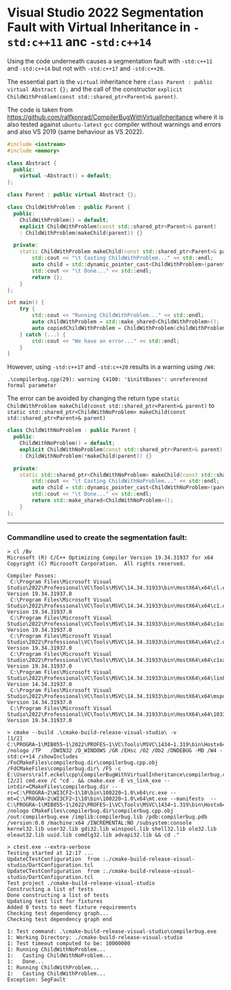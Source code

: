 # Visual Studio 2022 Segmentation Fault with Virtual Inheritance in `-std:c++11` anc `-std:c++14`

Using the code underneath causes a segmentation fault with `-std:c++11` and `-std:c++14` but not with `-std:c++17`
and `-std:c++20`.

The essential part is the `virtual` inheritance here `class Parent : public virtual Abstract {};` and the call of the
constructor `explicit ChildWithProblem(const std::shared_ptr<Parent>& parent)`.

The code is taken from https://github.com/ralfkonrad/CompilerBugWithVirtualInheritance where it is also tested
against `ubuntu-latest` `gcc` compiler without warnings and errors and also VS 2019 (same behaviour as VS 2022).

```c++
#include <iostream>
#include <memory>

class Abstract {
  public:
    virtual ~Abstract() = default;
};

class Parent : public virtual Abstract {};

class ChildWithProblem : public Parent {
  public:
    ChildWithProblem() = default;
    explicit ChildWithProblem(const std::shared_ptr<Parent>& parent)
    : ChildWithProblem(makeChild(parent)) {}

  private:
    static ChildWithProblem makeChild(const std::shared_ptr<Parent>& parent) {
        std::cout << "\t Casting ChildWithProblem..." << std::endl;
        auto child = std::dynamic_pointer_cast<ChildWithProblem>(parent);
        std::cout << "\t Done..." << std::endl;
        return {};
    }
};

int main() {
    try {
        std::cout << "Running ChildWithProblem..." << std::endl;
        auto childWithProblem = std::make_shared<ChildWithProblem>();
        auto copiedChildWithProblem = ChildWithProblem(childWithProblem);
    } catch (...) {
        std::cout << "We have an error..." << std::endl;
    }
}
```

However, using `-std:c++17` and `-std:c++20` results in a warning using `/W4`:

```
.\compilerbug.cpp(29): warning C4100: '$initVBases': unreferenced formal parameter
```

The error can be avoided by changing the return type
`static ChildWithProblem makeChild(const std::shared_ptr<Parent>& parent)` to
`static std::shared_ptr<ChildWithNoProblem> makeChild(const std::shared_ptr<Parent>& parent)`

```c++
class ChildWithNoProblem : public Parent {
  public:
    ChildWithNoProblem() = default;
    explicit ChildWithNoProblem(const std::shared_ptr<Parent>& parent)
    : ChildWithNoProblem(*makeChild(parent)) {}

  private:
    static std::shared_ptr<ChildWithNoProblem> makeChild(const std::shared_ptr<Parent>& parent) {
        std::cout << "\t Casting ChildWithNoProblem..." << std::endl;
        auto child = std::dynamic_pointer_cast<ChildWithNoProblem>(parent);
        std::cout << "\t Done..." << std::endl;
        return std::make_shared<ChildWithNoProblem>();
    }
};
```

---

### Commandline used to create the segmentation fault:

```
> cl /Bv
Microsoft (R) C/C++ Optimizing Compiler Version 19.34.31937 for x64
Copyright (C) Microsoft Corporation.  All rights reserved.

Compiler Passes:
 C:\Program Files\Microsoft Visual Studio\2022\Professional\VC\Tools\MSVC\14.34.31933\bin\HostX64\x64\cl.exe:        Version 19.34.31937.0
 C:\Program Files\Microsoft Visual Studio\2022\Professional\VC\Tools\MSVC\14.34.31933\bin\HostX64\x64\c1.dll:        Version 19.34.31937.0
 C:\Program Files\Microsoft Visual Studio\2022\Professional\VC\Tools\MSVC\14.34.31933\bin\HostX64\x64\c1xx.dll:      Version 19.34.31937.0
 C:\Program Files\Microsoft Visual Studio\2022\Professional\VC\Tools\MSVC\14.34.31933\bin\HostX64\x64\c2.dll:        Version 19.34.31937.0
 C:\Program Files\Microsoft Visual Studio\2022\Professional\VC\Tools\MSVC\14.34.31933\bin\HostX64\x64\c1xx.dll:      Version 19.34.31937.0
 C:\Program Files\Microsoft Visual Studio\2022\Professional\VC\Tools\MSVC\14.34.31933\bin\HostX64\x64\link.exe:      Version 14.34.31937.0
 C:\Program Files\Microsoft Visual Studio\2022\Professional\VC\Tools\MSVC\14.34.31933\bin\HostX64\x64\mspdb140.dll:  Version 14.34.31937.0
 C:\Program Files\Microsoft Visual Studio\2022\Professional\VC\Tools\MSVC\14.34.31933\bin\HostX64\x64\1033\clui.dll: Version 19.34.31937.0

> cmake --build .\cmake-build-release-visual-studio\ -v
[1/2] C:\PROGRA~1\MIB055~1\2022\PROFES~1\VC\Tools\MSVC\1434~1.319\bin\Hostx64\x64\cl.exe  /nologo /TP   /DWIN32 /D_WINDOWS /GR /EHsc /O2 /Ob2 /DNDEBUG -MD /W4 -std:c++14 /showIncludes /FoCMakeFiles\compilerbug.dir\compilerbug.cpp.obj /FdCMakeFiles\compilerbug.dir\ /FS -c E:\Users\ralf.eckel\cpp\CompilerBugWithVirtualInheritance\compilerbug.cpp
[2/2] cmd.exe /C "cd . && cmake.exe -E vs_link_exe --intdir=CMakeFiles\compilerbug.dir --rc=C:\PROGRA~2\WI3CF2~1\10\bin\100220~1.0\x64\rc.exe --mt=C:\PROGRA~2\WI3CF2~1\10\bin\100220~1.0\x64\mt.exe --manifests  -- C:\PROGRA~1\MIB055~1\2022\PROFES~1\VC\Tools\MSVC\1434~1.319\bin\Hostx64\x64\link.exe /nologo CMakeFiles\compilerbug.dir\compilerbug.cpp.obj  /out:compilerbug.exe /implib:compilerbug.lib /pdb:compilerbug.pdb /version:0.0 /machine:x64 /INCREMENTAL:NO /subsystem:console  kernel32.lib user32.lib gdi32.lib winspool.lib shell32.lib ole32.lib oleaut32.lib uuid.lib comdlg32.lib advapi32.lib && cd ."

> ctest.exe --extra-verbose
Testing started at 12:17 ...
UpdateCTestConfiguration  from :./cmake-build-release-visual-studio/DartConfiguration.tcl
UpdateCTestConfiguration  from :./cmake-build-release-visual-studio/DartConfiguration.tcl
Test project ./cmake-build-release-visual-studio
Constructing a list of tests
Done constructing a list of tests
Updating test list for fixtures
Added 0 tests to meet fixture requirements
Checking test dependency graph...
Checking test dependency graph end

1: Test command: .\cmake-build-release-visual-studio\compilerbug.exe
1: Working Directory: ./cmake-build-release-visual-studio
1: Test timeout computed to be: 10000000
1: Running ChildWithNoProblem...
1: 	 Casting ChildWithNoProblem...
1: 	 Done...
1: Running ChildWithProblem...
1: 	 Casting ChildWithProblem...
Exception: SegFault
```
